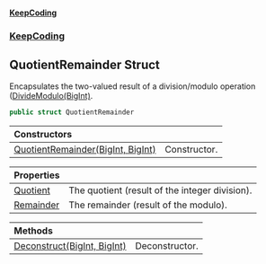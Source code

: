 #### [KeepCoding](index.md 'index')
### [KeepCoding](KeepCoding.md 'KeepCoding')
## QuotientRemainder Struct
Encapsulates the two-valued result of a division/modulo operation ([DivideModulo(BigInt)](BigInt.DivideModulo.hKNytB2JMgJyLX17vZnr3Q.md 'KeepCoding.BigInt.DivideModulo(KeepCoding.BigInt)').  
```csharp
public struct QuotientRemainder
```

| Constructors | |
| :--- | :--- |
| [QuotientRemainder(BigInt, BigInt)](QuotientRemainder..ctor.v3QmkZhplQ6mGlK4dFwwpw.md 'KeepCoding.QuotientRemainder.QuotientRemainder(KeepCoding.BigInt, KeepCoding.BigInt)') | Constructor.<br/> |

| Properties | |
| :--- | :--- |
| [Quotient](QuotientRemainder.Quotient.md 'KeepCoding.QuotientRemainder.Quotient') | The quotient (result of the integer division).<br/> |
| [Remainder](QuotientRemainder.Remainder.md 'KeepCoding.QuotientRemainder.Remainder') | The remainder (result of the modulo).<br/> |

| Methods | |
| :--- | :--- |
| [Deconstruct(BigInt, BigInt)](QuotientRemainder.Deconstruct.sVkB5HRiOyGPXy0DZrh+0Q.md 'KeepCoding.QuotientRemainder.Deconstruct(KeepCoding.BigInt, KeepCoding.BigInt)') | Deconstructor.<br/> |
